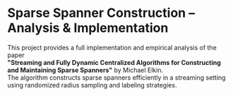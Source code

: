 # Sparse Spanner Construction – Analysis & Implementation

This project provides a full implementation and empirical analysis of the paper  
**"Streaming and Fully Dynamic Centralized Algorithms for Constructing and Maintaining Sparse Spanners"** by Michael Elkin.  
The algorithm constructs sparse spanners efficiently in a streaming setting using randomized radius sampling and labeling strategies.

